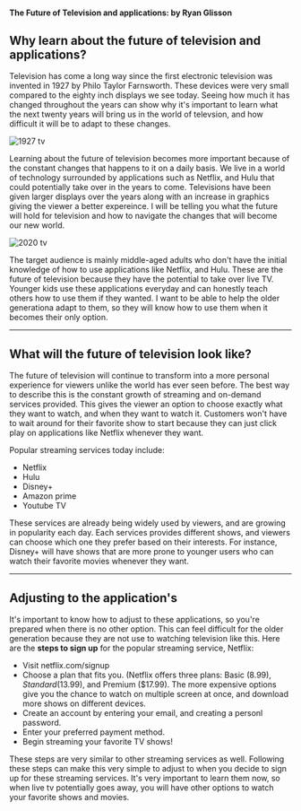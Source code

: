 #### The Future of Television and applications: by Ryan Glisson

## Why learn about the future of television and applications?

Television has come a long way since the first electronic television was invented in 1927 by Philo Taylor Farnsworth. These devices were very small compared to the eighty inch displays we see today. Seeing how much it has changed throughout the years can show why it's important to learn what the next twenty years will bring us in the world of televsion, and how difficult it will be to adapt to these changes.

![1927 tv](https://user-images.githubusercontent.com/70166198/100650221-344b3b80-3309-11eb-9c7a-e2a3f6e260f8.jpg)

Learning about the future of television becomes more important because of the constant changes that happens to it on a daily basis. We live in a world of technology surrounded by applications such as Netflix, and Hulu that could potentially take over in the years to come. Televisions have been given larger displays over the years along with an increase in graphics giving the viewer a better expereince. I will be telling you what the future will hold for television and how to navigate the changes that will become our new world. 

![2020 tv](https://user-images.githubusercontent.com/70166198/100650373-73798c80-3309-11eb-8650-9a96fd25535f.jpg)

The target audience is mainly middle-aged adults who don't have the initial knowledge of how to use applications like Netflix, and Hulu. These are the future of television because they have the potential to take over live TV. Younger kids use these applications everyday and can honestly teach others how to use them if they wanted. I want to be able to help the older generationa adapt to them, so they will know how to use them when it becomes their only option. 
________________________________________________________________________________________________________________________________________________________________________________

## What will the future of television look like?

The future of television will continue to transform into a more personal experience for viewers unlike the world has ever seen before. The best way to describe this is the constant growth of streaming and on-demand services provided. This gives the viewer an option to choose exactly what they want to watch, and when they want to watch it. Customers won't have to wait around for their favorite show to start because they can just click play on applications like Netflix whenever they want. 

Popular streaming services today include:

- Netflix
- Hulu
- Disney+
- Amazon prime
- Youtube TV

These services are already being widely used by viewers, and are growing in popularity each day. Each services provides different shows, and viewers can choose which one they prefer based on their interests. For instance, Disney+ will have shows that are more prone to younger users who can watch their favorite movies whenever they want.
______________________________________________________________________________________________________________________________________________________________________________

## Adjusting to the application's

It's important to know how to adjust to these applications, so you're prepared when there is no other option. This can feel difficult for the older generation because they are not use to watching television like this. 
Here are the **steps to sign up** for the popular streaming service, Netflix:
- Visit netflix.com/signup
- Choose a plan that fits you. (Netflix offers three plans: Basic ($8.99), Standard ($13.99), and Premium ($17.99). The more expensive options give you the chance to watch on multiple screen at once, and download more shows on different devices.
- Create an account by entering your email, and creating a personl password.
- Enter your preferred payment method.
- Begin streaming your favorite TV shows!

These steps are very similar to other streaming services as well. Following these steps can make this very simple to adjust to when you decide to sign up for these streaming services. It's very important to learn them now, so when live tv potentially goes away, you will have other options to watch your favorite shows and movies.
